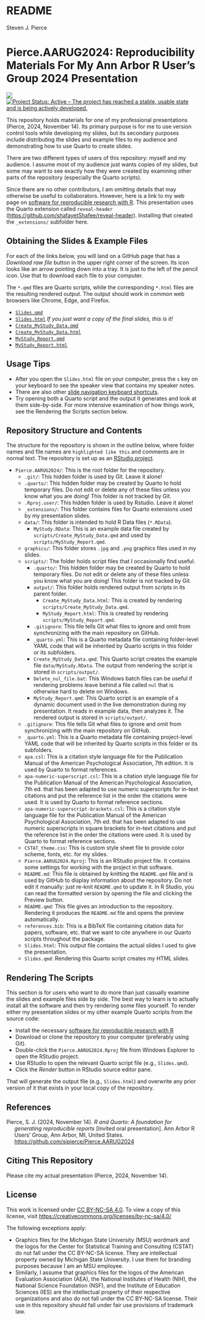 # README
Steven J. Pierce

<!-- README.md is generated from README.Rmd. Please edit that file -->

# Pierce.AARUG2024: Reproducibility Materials For My Ann Arbor R User’s Group 2024 Presentation

<!-- badges: start -->

[![](https://img.shields.io/badge/lifecycle-stable-brightgreen.svg)](https://lifecycle.r-lib.org/articles/stages.html#stable)
[![Project Status: Active – The project has reached a stable, usable
state and is being actively
developed.](https://www.repostatus.org/badges/latest/active.svg)](https://www.repostatus.org/#active)
<!-- badges: end -->

This repository holds materials for one of my professional presentations
(Pierce, 2024, November 14). Its primary purpose is for me to use
version control tools while developing my slides, but its secondary
purposes include distributing the slides and example files to my
audience and demonstrating how to use Quarto to create slides.

There are two different types of users of this repository: myself and my
audience. I assume most of my audience just wants copies of my slides,
but some may want to see exactly how they were created by examining
other parts of the repository (especially the Quarto scripts).

Since there are no other contributors, I am omitting details that may
otherwise be useful to collaborators. However, here is a link to my web
page on [software for reproducible research with
R](https://sjpierce.github.io/rr_software.html). This presentation uses
the Quarto extension called `reveal-header`
(https://github.com/shafayetShafee/reveal-header). Installing that
created the `_extensions/` subfolder here.

## Obtaining the Slides & Example Files

For each of the links below, you will land on a GitHub page that has a
*Download raw file* button in the upper right corner of the screen. Its
icon looks like an arrow pointing down into a tray. It is just to the
left of the pencil icon. Use that to download each file to your
computer.

The `*.qmd` files are Quarto scripts, while the corresponding `*.html`
files are the resulting rendered output. The output should work in
common web browsers like Chrome, Edge, and Firefox.

- [`Slides.qmd`](https://github.com/sjpierce/Pierce.AARUG2024/blob/main/Slides.qmd)  
- [`Slides.html`](https://github.com/sjpierce/Pierce.AARUG2024/blob/main/Slides.html)
  *If you just want a copy of the final slides, this is it!*
- [`Create_MyStudy_Data.qmd`](https://github.com/sjpierce/Pierce.AARUG2024/blob/main/scripts/Create_MyStudy_Data.qmd)
- [`Create_MyStudy_Data.html`](https://github.com/sjpierce/Pierce.AARUG2024/blob/main/scripts/output/Create_MyStudy_Data.html)
- [`MyStudy_Report.qmd`](https://github.com/sjpierce/Pierce.AARUG2024/blob/main/scripts/MyStudy_Report.qmd)
- [`MyStudy_Report.html`](https://github.com/sjpierce/Pierce.AARUG2024/blob/main/scripts/output/MyStudy_Report.html)

## Usage Tips

- After you open the `Slides.html` file on your computer, press the `s`
  key on your keyboard to see the speaker view that contains my speaker
  notes.
- There are also other [slide navigation keyboard
  shortcuts](https://quarto.org/docs/presentations/revealjs/presenting.html).
- Try opening both a Quarto script and the output it generates and look
  at them side-by-side. For more intensive examination of how things
  work, see the Rendering the Scripts section below.

## Repository Structure and Contents

The structure for the repository is shown in the outline below, where
folder names and file names are `highlighted like this` and comments are
in normal text. The repository is set up as an [RStudio
project](https://support.rstudio.com/hc/en-us/articles/200526207-Using-RStudio-Projects).

- `Pierce.AARUG2024/`: This is the root folder for the repository.
  - `.git/`: This hidden folder is used by Git. Leave it alone!
  - `.quarto/`: This hidden folder may be created by Quarto to hold
    temporary files. Do not edit or delete any of these files unless you
    know what you are doing! This folder is not tracked by Git.
  - `.Rproj.user/`: This hidden folder is used by Rstudio. Leave it
    alone!
  - `_extensions/`: This folder contains files for Quarto extensions
    used by my presentation slides.
  - `data/`: This folder is intended to hold R Data files (`*.RData`).
    - `MyStudy.RData`: This is an example data file created by
      `scripts/Create_MyStudy_Data.qmd` and used by
      `scripts/MyStudy_Report.qmd`.
  - `graphics/`: This folder stores `.jpg` and `.png` graphics files
    used in my slides.
  - `scripts/`: The folder holds script files that I occasionally find
    useful.
    - `.quarto/`: This hidden folder may be created by Quarto to hold
      temporary files. Do not edit or delete any of these files unless
      you know what you are doing! This folder is not tracked by Git.
    - `output/`: This folder holds rendered output from scripts in its
      parent folder.
      - `Create_MyStudy_Data.html`: This is created by rendering
        `scripts/Create_MyStudy_Data.qmd`.
      - `MyStudy_Report.html`: This is created by rendering
        `scripts/MyStudy_Report.qmd`.
    - `.gitignore`: This file tells Git what files to ignore and omit
      from synchronizing with the main repository on GitHub.
    - `_quarto.yml`: This is a Quarto metadata file containing
      folder-level YAML code that will be inherited by Quarto scripts in
      this folder or its subfolders.
    - `Create_MyStudy_Data.qmd`: This Quarto script creates the example
      file `data/MyStudy.RData`. The output from rendering the script is
      stored in `scripts/output/`.
    - `Delete_nul_file.bat`: This Windows batch files can be useful if
      rendering problems leave behind a file called `nul` that is
      otherwise hard to delete on Windows.
    - `MyStudy_Report.qmd`: This Quarto script is an example of a
      dynamic document used in the live demonstration during my
      presentation. It reads in example data, then analyzes it. The
      rendered output is stored in `scripts/output/`.
  - `.gitignore`: This file tells Git what files to ignore and omit from
    synchronizing with the main repository on GitHub.
  - `_quarto.yml`: This is a Quarto metadata file containing
    project-level YAML code that will be inherited by Quarto scripts in
    this folder or its subfolders.  
  - `apa.csl`: This is a citation style language file for the
    Publication Manual of the American Psychological Association, 7th
    edition. It is used by Quarto to format references.
  - `apa-numeric-superscript.csl`: This is a citation style language
    file for the Publication Manual of the American Psychological
    Association, 7th ed. that has been adapted to use numeric
    superscripts for in-text citations and put the reference list in the
    order the citations were used. It is used by Quarto to format
    reference sections.
  - `apa-numeric-superscript-brackets.csl`: This is a citation style
    language file for the Publication Manual of the American
    Psychological Association, 7th ed. that has been adapted to use
    numeric superscripts in square brackets for in-text citations and
    put the reference list in the order the citations were used. It is
    used by Quarto to format reference sections.
  - `CSTAT_theme.css`: This is custom style sheet file to provide color
    scheme, fonts, etc. for my slides.  
  - `Pierce.AARUG2024.Rproj`: This is an RStudio project file. It
    contains some settings for working with the project in that
    software.
  - `README.md`: This file is obtained by knitting the `README.qmd` file
    and is used by GitHub to display information about the repository.
    Do not edit it manually: just re-knit `README.qmd` to update it. In
    R Studio, you can read the formatted version by opening the file and
    clicking the Preview button.
  - `README.qmd`: This file gives an introduction to the repository.
    Rendering it produces the `README.md` file and opens the preview
    automatically.
  - `references.bib`: This is a BibTeX file containing citation data for
    papers, software, etc. that we want to cite anywhere in our Quarto
    scripts throughout the package.
  - `Slides.html`: This output file contains the actual slides I used to
    give the presentation.
  - `Slides.qmd`: Rendering this Quarto script creates my HTML slides.

## Rendering The Scripts

This section is for users who want to do more than just casually examine
the slides and example files side by side. The best way to learn is to
actually install all the software and then try rendering some files
yourself. To render either my presentation slides or my other example
Quarto scripts from the source code:

- Install the necessary [software for reproducible research with
  R](https://sjpierce.github.io/rr_software.html)
- Download or clone the repository to your computer (preferably using
  Git).
- Double-click the `Pierce.AARUG2024.Rproj` file from Windows Explorer
  to open the RStudio project.
- Use RStudio to open the relevant Quarto script file (e.g.,
  `Slides.qmd`).
- Click the *Render* button in RStudio source editor pane.

That will generate the output file (e.g., `Slides.html`) and overwrite
any prior version of it that exists in your local copy of the
repository.

## References

<div id="refs" class="references csl-bib-body hanging-indent"
entry-spacing="0" line-spacing="2">

<div id="ref-Pierce-RN8655" class="csl-entry">

Pierce, S. J. (2024, November 14). *R and Quarto: A foundation for
generating reproducible reports* \[Invited oral presentation\]. Ann
Arbor R Users’ Group, Ann Arbor, MI, United States.
<https://github.com/sjpierce/Pierce.AARUG2024>

</div>

</div>

## Citing This Repository

Please cite my actual presentation (Pierce, 2024, November 14).

## License

This work is licensed under [CC BY-NC-SA
4.0](https://creativecommons.org/licenses/by-nc-sa/4.0/?ref=chooser-v1).
To view a copy of this license, visit
<https://creativecommons.org/licenses/by-nc-sa/4.0/>

The following exceptions apply:

- Graphics files for the Michigan State University (MSU) wordmark and
  the logos for the Center for Statistical Training and Consulting
  (CSTAT) do not fall under the CC BY-NC-SA license. They are
  intellectual property owned by Michigan State University. I use them
  for branding purposes because I am an MSU employee.
- Similarly, I assume that graphics files for the logos of the American
  Evaluation Association (AEA), the National Institutes of Health (NIH),
  the National Science Foundation (NSF), and the Institute of Education
  Sciences (IES) are the intellectual property of their respective
  organizations and also do not fall under the CC BY-NC-SA license.
  Their use in this repository should fall under fair use provisions of
  trademark law.
